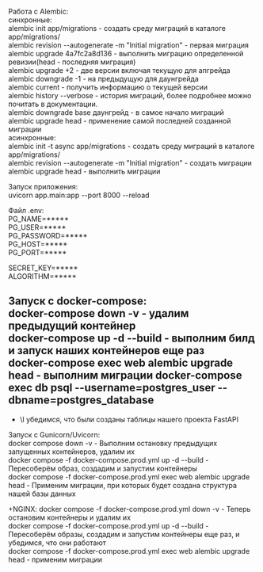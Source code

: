 Работа с Alembic:  
синхронные:  
alembic init app/migrations - создать среду миграций в каталоге app/migrations/  
alembic revision --autogenerate -m "Initial migration" - первая миграция  
alembic upgrade 4a7fc2a8d136 - выполнить миграцию определенной ревизии(head - последняя миграция)  
alembic upgrade +2 - две версии включая текущую для апгрейда  
alembic downgrade -1 - на предыдущую для даунгрейда  
alembic current - получить информацию о текущей версии  
alembic history --verbose - история миграций, более подробнее можно почитать в документации.  
alembic downgrade base даунгрейд - в самое начало миграций  
alembic upgrade head - применение самой последней созданной миграции  
асинхронные:  
alembic init -t async app/migrations - создать среду миграций в каталоге app/migrations/  
alembic revision --autogenerate -m "Initial migration" - создать миграции  
alembic upgrade head - выполнить миграции  
  
Запуск приложения:  
uvicorn app.main:app --port 8000 --reload  
  
Файл .env:  
PG_NAME=*****  
PG_USER=*****  
PG_PASSWORD=*****  
PG_HOST=*****  
PG_PORT=*****  
  
SECRET_KEY=*****  
ALGORITHM=*****  


Запуск с docker-compose:  
docker-compose down -v - удалим предыдущий контейнер  
docker-compose up -d --build - выполним билд и запуск наших контейнеров еще раз  
docker-compose exec web alembic upgrade head - выполним миграции
docker-compose exec db psql --username=postgres_user --dbname=postgres_database  
-   
- \l убедимся, что были созданы таблицы нашего проекта FastAPI  


Запуск с Gunicorn/Uvicorn:  
docker compose down -v - Выполним остановку предыдущих запущенных контейнеров, удалим их  
docker compose -f docker-compose.prod.yml up -d --build - Пересоберём образ, создадим и запустим контейнеры  
docker compose -f docker-compose.prod.yml exec web alembic upgrade head - Применим миграции, при которых будет создана структура нашей базы данных  
  
+NGINX:
docker compose -f docker-compose.prod.yml down -v - Теперь остановим контейнеры и удалим их  
docker compose -f docker-compose.prod.yml up -d --build - Пересоберём образы, создадим и запустим контейнеры еще раз, и убедимся, что они работают  
docker compose -f docker-compose.prod.yml exec web alembic upgrade head - применим миграции  


